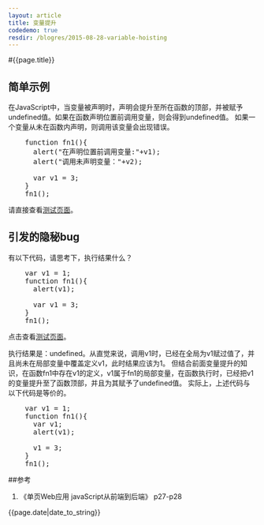 ```yaml
---
layout: article
title: 变量提升
codedemo: true
resdir: /blogres/2015-08-28-variable-hoisting
---
```


#{{page.title}}

## 简单示例

在JavaScript中，当变量被声明时，声明会提升至所在函数的顶部，并被赋予undefined值。如果在函数声明位置前调用变量，则会得到undefined值。
如果一个变量从未在函数内声明，则调用该变量会出现错误。

<pre class="brush: js;">
    function fn1(){
      alert("在声明位置前调用变量:"+v1);
      alert("调用未声明变量："+v2);

      var v1 = 3;
    }
    fn1();
</pre>

请直接查看[测试页面]({{page.resdir}}/variable-hoisting.html)。

## 引发的隐秘bug

有以下代码，请思考下，执行结果什么？

<pre class="brush: js;">
    var v1 = 1;
    function fn1(){
      alert(v1);

      var v1 = 3;
    }
    fn1();
</pre>

点击查看[测试页面]({{page.resdir}}/variable-hoisting-bug.html)。

执行结果是：undefined。从直觉来说，调用v1时，已经在全局为v1赋过值了，并且尚未在局部变量中覆盖定义v1，此时结果应该为1。
但结合前面变量提升的知识，在函数fn1中存在v1的定义，v1属于fn1的局部变量，在函数执行时，已经把v1的变量提升至了函数顶部，并且为其赋予了undefined值。
实际上，上述代码与以下代码是等价的。

<pre class="brush: js;">
    var v1 = 1;
    function fn1(){
      var v1;
      alert(v1);

      v1 = 3;
    }
    fn1();
</pre>

##参考

1. 《单页Web应用 javaScript从前端到后端》 p27-p28

{{page.date|date_to_string}}
